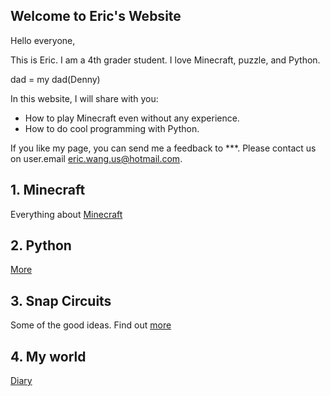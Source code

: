 ## Welcome to Eric's Website

Hello everyone,

This is Eric. I am a 4th grader student. I love Minecraft, puzzle, and Python.

dad = my dad(Denny)

In this website, I will share with you:

- How to play Minecraft even without any experience.
- How to do cool programming with Python.

If you like my page, you can send me a feedback to ***.
Please contact us on user.email eric.wang.us@hotmail.com.


## 1. Minecraft

Everything about [Minecraft](Minecraft/index.md)

## 2. Python

[More](Python/index.md)

## 3. Snap Circuits

Some of the good ideas. Find out [more](SnapCircuits/index.md)

## 4. My world

[Diary](./Diary/index.md)